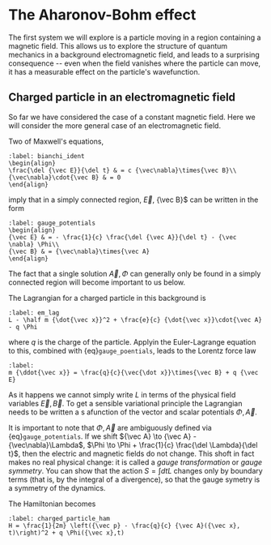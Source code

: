 # The Aharonov-Bohm effect

The first system we will explore is a particle moving in a region containing a magnetic field. This allows us to explore the structure of quantum mechanics in a background electromagnetic field, and leads to a surprising consequence -- even when the field vanishes where the particle can move, it has a measurable effect on the particle's wavefunction.

## Charged particle in an electromagnetic field

So far we have considered the case of a constant magnetic field. Here we will consider the more general case of an electromagnetic field. 

Two of Maxwell's equations,
```{math}
:label: bianchi_ident
\begin{align}
\frac{\del {\vec E}}{\del t} & = c {\vec\nabla}\times{\vec B}\\ 
{\vec\nabla}\cdot{\vec B} & = 0
\end{align}
```
imply that in a simply connected region, ${\vec E}$, {\vec B}$ can be written in the form
```{math}
:label: gauge_potentials
\begin{align}
{\vec E} & = - \frac{1}{c} \frac{\del {\vec A}}{\del t} - {\vec \nabla} \Phi\\
{\vec B} & = {\vec\nabla}\times{\vec A}
\end{align}
```
The fact that a single solution ${\vec A}, \Phi$ can generally only be found in a simply connected region will become important to us below.

The Lagrangian for a charged particle in this background is
```{math}
:label: em_lag
L - \half m {\dot{\vec x}}^2 + \frac{e}{c} {\dot{\vec x}}\cdot{\vec A} - q \Phi
```
where $q$ is the charge of the particle. Applyin the Euler-Lagrange equation to this, combined with {eq}`gauge_poentials`, leads to the Lorentz force law
```{math}
:label: 
m {\ddot{\vec x}} = \frac{q}{c}{\vec{\dot x}}\times{\vec B} + q {\vec E}
```
As it happens we cannot simply write $L$ in terms of the physical field variables ${\vec E}, {\vec B}$. To get a sensible variational principle the Lagrangian needs to be written a s afunction of the vector and scalar potentials $\Phi, {\vec A}$. 

It is important to note that $\Phi, {\vec A}$ are ambiguously defined via {eq}`gauge_potentials`. If we shift ${\vec A} \to {\vec A} - {\vec\nabla}\Lambda$, $\Phi \to \Phi + \frac{1}{c} \frac{\del \Lambda}{\del t}$, then the electric and magnetic fields do not change. This shoft in fact makes no real physical change: it is called a *gauge transformation* or *gauge symmetry*. You can show that the action $S = \int dt L$ changes only by boundary terms (that is, by the integral of a divergence), so that the gauge symetry is a symmetry of the dynamics. 

The Hamiltonian becomes
```{math}
:label: charged_particle_ham
H = \frac{1}{2m} \left({\vec p} - \frac{q}{c} {\vec A}({\vec x}, t)\right)^2 + q \Phi({\vec x},t)
```
